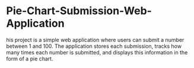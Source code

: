 # Pie-Chart-Submission-Web-Application
his project is a simple web application where users can submit a number between 1 and 100. The application stores each submission, tracks how many times each number is submitted, and displays this information in the form of a pie chart.
